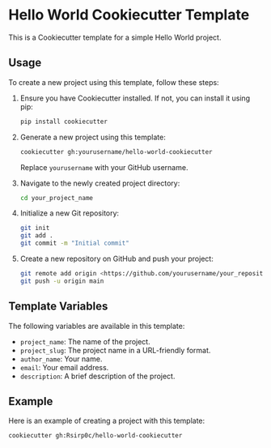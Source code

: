 # Hello World Cookiecutter Template

This is a Cookiecutter template for a simple Hello World project.

## Usage

To create a new project using this template, follow these steps:

1. Ensure you have Cookiecutter installed. If not, you can install it using pip:
    ```bash
    pip install cookiecutter
    ```

2. Generate a new project using this template:
    ```bash
    cookiecutter gh:yourusername/hello-world-cookiecutter
    ```

    Replace `yourusername` with your GitHub username.

3. Navigate to the newly created project directory:
    ```bash
    cd your_project_name
    ```

4. Initialize a new Git repository:
    ```bash
    git init
    git add .
    git commit -m "Initial commit"
    ```

5. Create a new repository on GitHub and push your project:
    ```bash
    git remote add origin <https://github.com/yourusername/your_repository_name.git>
    git push -u origin main
    ```

## Template Variables

The following variables are available in this template:

- `project_name`: The name of the project.
- `project_slug`: The project name in a URL-friendly format.
- `author_name`: Your name.
- `email`: Your email address.
- `description`: A brief description of the project.

## Example

Here is an example of creating a project with this template:

```bash
cookiecutter gh:Rsirp0c/hello-world-cookiecutter
